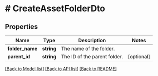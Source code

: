 # # CreateAssetFolderDto

## Properties

Name | Type | Description | Notes
------------ | ------------- | ------------- | -------------
**folder_name** | **string** | The name of the folder. |
**parent_id** | **string** | The ID of the parent folder. | [optional]

[[Back to Model list]](../../README.md#models) [[Back to API list]](../../README.md#endpoints) [[Back to README]](../../README.md)
